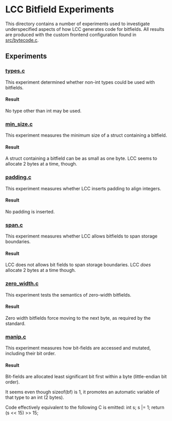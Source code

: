 # LCC Bitfield Experiments

This directory contains a number of experiments used to investigate
underspecified aspects of how LCC generates code for bitfields. All results are
produced with the custom frontend configuration found in
[src/bytecode.c](../../src/bytecode.c).

## Experiments

### [types.c](types.c)

This experiment determined whether non-int types could be used with bitfields.

#### Result

No type other than int may be used.

### [min_size.c](min_size.c)

This experiment measures the minimum size of a struct containing a bitfield.

#### Result

A struct containing a bitfield can be as small as one byte. LCC seems to allocate 2 bytes at a time, though.

### [padding.c](padding.c)

This experiment measures whether LCC inserts padding to align integers.

#### Result

No padding is inserted.

### [span.c](span.c)

This experiment measures whether LCC allows bitfields to span storage boundaries.

#### Result

LCC does not allows bit fields to span storage boundaries. LCC *does* allocate 2 bytes at a time though.

### [zero_width.c](zero_width.c)

This experiment tests the semantics of zero-width bitfields.

#### Result

Zero width bitfields force moving to the next byte, as required by the standard.

### [manip.c](manip.c)

This experiment measures how bit-fields are accessed and mutated, including
their bit order.

#### Result

Bit-fields are allocated least significant bit first within a byte
(little-endian bit order).

It seems even though sizeof(bf) is 1, it promotes an automatic variable of that
type to an int (2 bytes).

Code effectively equivalent to the following C is emitted: int s; s |= 1; return
(s << 15) >> 15;
